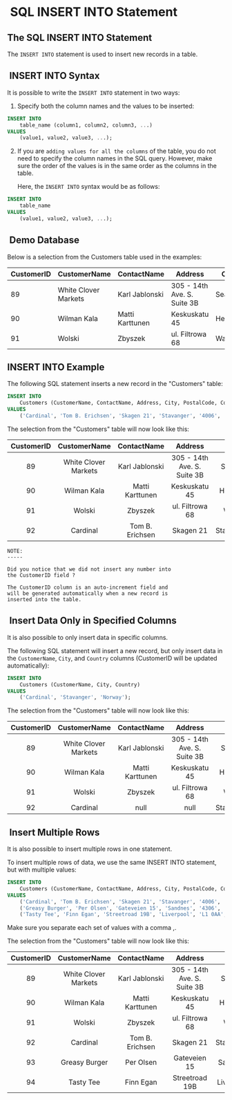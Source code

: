 #  SQL INSERT INTO Statement

## The SQL INSERT INTO Statement

The `INSERT INTO` statement is used to insert new records in a table.

##  INSERT INTO Syntax

It is possible to write the `INSERT INTO` statement in two ways:

1. Specify both the column names and the values to be inserted:

```sql
INSERT INTO 
    table_name (column1, column2, column3, ...)
VALUES 
    (value1, value2, value3, ...);
```

2. If you are `adding values for all the columns` of the table,
   you do not need to specify the column names in the SQL query.
   However, make sure the order of the values is in the same
   order as the columns in the table.

   Here, the `INSERT INTO` syntax would be as follows:

```sql
INSERT INTO 
    table_name
VALUES 
    (value1, value2, value3, ...);
```

##  Demo Database

Below is a selection from the Customers table used in the examples:

| CustomerID | CustomerName         | ContactName     | Address                     | City     | PostalCode | Country |
|------------|----------------------|-----------------|-----------------------------|----------|------------|---------|
| 89         | White Clover Markets | Karl Jablonski  | 305 - 14th Ave. S. Suite 3B | Seattle  | 98128      | USA     |
| 90         | Wilman Kala          | Matti Karttunen | Keskuskatu 45               | Helsinki | 21240      | Finland |
| 91         | Wolski               | Zbyszek         | ul. Filtrowa 68             | Walla    | 01-012     | Poland  |

## INSERT INTO Example

The following SQL statement inserts a new record in the
"Customers" table:

```sql
INSERT INTO 
    Customers (CustomerName, ContactName, Address, City, PostalCode, Country)
VALUES 
    ('Cardinal', 'Tom B. Erichsen', 'Skagen 21', 'Stavanger', '4006', 'Norway');
```

The selection from the "Customers" table will now look like this:

| CustomerID |     CustomerName     |   ContactName   |           Address           |    City   | PostalCode | Country |
|:----------:|:--------------------:|:---------------:|:---------------------------:|:---------:|:----------:|:-------:|
| 89         | White Clover Markets | Karl Jablonski  | 305 - 14th Ave. S. Suite 3B | Seattle   | 98128      | USA     |
| 90         | Wilman Kala          | Matti Karttunen | Keskuskatu 45               | Helsinki  | 21240      | Finland |
| 91         | Wolski               | Zbyszek         | ul. Filtrowa 68             | Walla     | 01-012     | Poland  |
| 92         | Cardinal             | Tom B. Erichsen | Skagen 21                   | Stavanger | 4006       | Norway  |

```text
NOTE:
-----

Did you notice that we did not insert any number into 
the CustomerID field ?

The CustomerID column is an auto-increment field and 
will be generated automatically when a new record is 
inserted into the table.
```

##  Insert Data Only in Specified Columns

It is also possible to only insert data in specific columns.

The following SQL statement will insert a new record, but only
insert data in the `CustomerName`, `City`, and `Country` columns
(CustomerID will be updated automatically):

```sql
INSERT INTO 
    Customers (CustomerName, City, Country)
VALUES 
    ('Cardinal', 'Stavanger', 'Norway');
```

The selection from the "Customers" table will now look like this:

| CustomerID |     CustomerName     |   ContactName   |           Address           |    City   | PostalCode | Country |
|:----------:|:--------------------:|:---------------:|:---------------------------:|:---------:|:----------:|:-------:|
| 89         | White Clover Markets | Karl Jablonski  | 305 - 14th Ave. S. Suite 3B | Seattle   | 98128      | USA     |
| 90         | Wilman Kala          | Matti Karttunen | Keskuskatu 45               | Helsinki  | 21240      | Finland |
| 91         | Wolski               | Zbyszek         | ul. Filtrowa 68             | Walla     | 01-012     | Poland  |
| 92         | Cardinal             | null            | null                        | Stavanger | null       | Norway  |

##  Insert Multiple Rows

It is also possible to insert multiple rows in one statement.

To insert multiple rows of data, we use the same INSERT INTO
statement, but with multiple values:

```sql
INSERT INTO 
    Customers (CustomerName, ContactName, Address, City, PostalCode, Country)
VALUES
    ('Cardinal', 'Tom B. Erichsen', 'Skagen 21', 'Stavanger', '4006', 'Norway'),
    ('Greasy Burger', 'Per Olsen', 'Gateveien 15', 'Sandnes', '4306', 'Norway'),
    ('Tasty Tee', 'Finn Egan', 'Streetroad 19B', 'Liverpool', 'L1 0AA', 'UK');
```

Make sure you separate each set of values with a comma ,.

The selection from the "Customers" table will now look like this:

| CustomerID |     CustomerName     |   ContactName   |           Address           |    City   | PostalCode | Country |
|:----------:|:--------------------:|:---------------:|:---------------------------:|:---------:|:----------:|:-------:|
| 89         | White Clover Markets | Karl Jablonski  | 305 - 14th Ave. S. Suite 3B | Seattle   | 98128      | USA     |
| 90         | Wilman Kala          | Matti Karttunen | Keskuskatu 45               | Helsinki  | 21240      | Finland |
| 91         | Wolski               | Zbyszek         | ul. Filtrowa 68             | Walla     | 01-012     | Poland  |
| 92         | Cardinal             | Tom B. Erichsen | Skagen 21                   | Stavanger | 4006       | Norway  |
| 93         | Greasy Burger        | Per Olsen       | Gateveien 15                | Sandnes   | 4306       | Norway  |
| 94         | Tasty Tee            | Finn Egan       | Streetroad 19B              | Liverpool | L1 0AA     | UK      |
